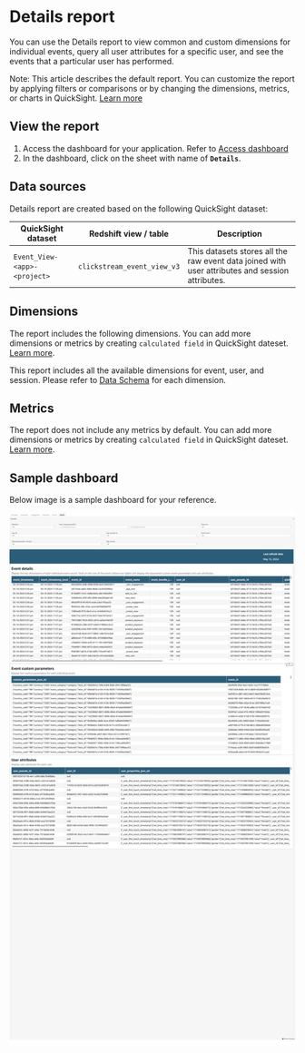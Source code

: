 # Details report
You can use the Details report to view common and custom dimensions for individual events, query all user attributes for a specific user, and see the events that a particular user has performed.

Note: This article describes the default report. You can customize the report by applying filters or comparisons or by changing the dimensions, metrics, or charts in QuickSight. [Learn more](https://docs.aws.amazon.com/quicksight/latest/user/working-with-visuals.html)


## View the report
1. Access the dashboard for your application. Refer to [Access dashboard](index.md/#view-dashboards)
2. In the dashboard, click on the sheet with name of **`Details`**.

## Data sources
Details report are created based on the following QuickSight dataset:

|QuickSight dataset | Redshift view / table| Description | 
|----------|--------------------|------------------|
|`Event_View-<app>-<project>`|`clickstream_event_view_v3` | This datasets stores all the raw event data joined with user attributes and session attributes.|

## Dimensions
The report includes the following dimensions. You can add more dimensions or metrics by creating `calculated field` in QuickSight dateset. [Learn more](https://docs.aws.amazon.com/quicksight/latest/user/adding-a-calculated-field-analysis.html). 

This report includes all the available dimensions for event, user, and session. Please refer to [Data Schema](../../pipeline-mgmt/data-processing/data-schema.md) for each dimension.


## Metrics
The report does not include any metrics by default. You can add more dimensions or metrics by creating `calculated field` in QuickSight dateset. [Learn more](https://docs.aws.amazon.com/quicksight/latest/user/adding-a-calculated-field-analysis.html). 

## Sample dashboard
Below image is a sample dashboard for your reference.

![dashboard-user](../../images/analytics/dashboard/details.png)
